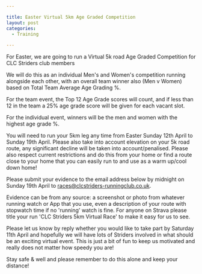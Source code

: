 ```yaml
---

title: Easter Virtual 5km Age Graded Competition
layout: post
categories:
  - Training
  
---
```


For Easter, we are going to run a Virtual 5k road Age Graded Competition for CLC Striders club members

We will do this as an individual Men's and Women's competition running alongside each other, with an overall team winner also (Men v Women) based on Total Team Average Age Grading %.

For the team event, the Top 12 Age Grade scores will count, and if less than 12 in the team a 25% age grade score will be given for each vacant slot.

For the individual event, winners will be the men and women with the highest age grade %.

You will need to run your 5km leg any time from Easter Sunday 12th April to Sunday 19th April. Please also take into account elevation on your 5k road route, any significant decline will be taken into account/penalised. 
Please also respect current restrictions and do this from your home or find a route close to your home that you can easily run to and use as a warm up/cool down home!

Please submit your evidence to the email address below by midnight on Sunday 19th April to <races@clcstriders-runningclub.co.uk>.

Evidence can be from any source: a screenshot or photo from whatever running watch or App that you use, even a description of your route with stopwatch time if no 'running' watch is fine. For anyone on Strava please title your run 'CLC Striders 5km Virtual Race' to make it easy for us to see.

Please let us know by reply whether you would like to take part by Saturday 11th April and hopefully we will have lots of Striders involved in what should be an exciting virtual event. This is just a bit of fun to keep us motivated and really does not matter how speedy you are!

Stay safe & well and please remember to do this alone and keep your distance! 
